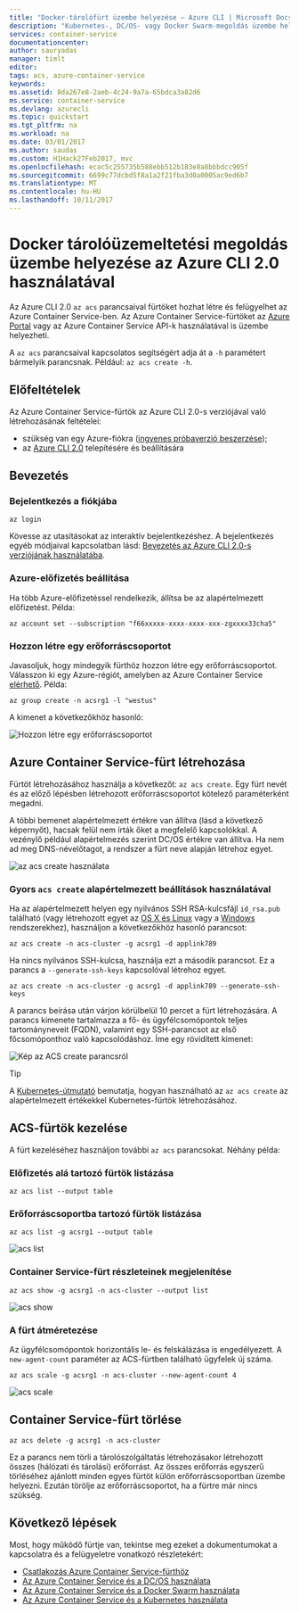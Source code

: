 ```yaml
---
title: "Docker-tárolófürt üzembe helyezése – Azure CLI | Microsoft Docs"
description: "Kubernetes-, DC/OS- vagy Docker Swarm-megoldás üzembe helyezése az Azure Container Service-ben az Azure CLI 2.0 használatával"
services: container-service
documentationcenter: 
author: sauryadas
manager: timlt
editor: 
tags: acs, azure-container-service
keywords: 
ms.assetid: 8da267e8-2aeb-4c24-9a7a-65bdca3a82d6
ms.service: container-service
ms.devlang: azurecli
ms.topic: quickstart
ms.tgt_pltfrm: na
ms.workload: na
ms.date: 03/01/2017
ms.author: saudas
ms.custom: H1Hack27Feb2017, mvc
ms.openlocfilehash: ecac5c255735b588ebb512b183e8a8bbbdcc905f
ms.sourcegitcommit: 6699c77dcbd5f8a1a2f21fba3d0a0005ac9ed6b7
ms.translationtype: MT
ms.contentlocale: hu-HU
ms.lasthandoff: 10/11/2017
---
```

# <a name="deploy-a-docker-container-hosting-solution-using-the-azure-cli-20"></a>Docker tárolóüzemeltetési megoldás üzembe helyezése az Azure CLI 2.0 használatával

Az Azure CLI 2.0 `az acs` parancsaival fürtöket hozhat létre és felügyelhet az Azure Container Service-ben. Az Azure Container Service-fürtöket az [Azure Portal](container-service-deployment.md) vagy az Azure Container Service API-k használatával is üzembe helyezheti.

A `az acs` parancsaival kapcsolatos segítségért adja át a `-h` paramétert bármelyik parancsnak. Például: `az acs create -h`.



## <a name="prerequisites"></a>Előfeltételek
Az Azure Container Service-fürtök az Azure CLI 2.0-s verziójával való létrehozásának feltételei:
* szükség van egy Azure-fiókra ([ingyenes próbaverzió beszerzése](https://azure.microsoft.com/pricing/free-trial/));
* az [Azure CLI 2.0](/cli/azure/install-az-cli2) telepítésére és beállítására

## <a name="get-started"></a>Bevezetés 
### <a name="log-in-to-your-account"></a>Bejelentkezés a fiókjába
```azurecli
az login 
```

Kövesse az utasításokat az interaktív bejelentkezéshez. A bejelentkezés egyéb módjaival kapcsolatban lásd: [Bevezetés az Azure CLI 2.0-s verziójának használatába](/cli/azure/get-started-with-az-cli2).

### <a name="set-your-azure-subscription"></a>Azure-előfizetés beállítása

Ha több Azure-előfizetéssel rendelkezik, állítsa be az alapértelmezett előfizetést. Példa:

```
az account set --subscription "f66xxxxx-xxxx-xxxx-xxx-zgxxxx33cha5"
```


### <a name="create-a-resource-group"></a>Hozzon létre egy erőforráscsoportot
Javasoljuk, hogy mindegyik fürthöz hozzon létre egy erőforráscsoportot. Válasszon ki egy Azure-régiót, amelyben az Azure Container Service [elérhető](https://azure.microsoft.com/en-us/regions/services/). Példa:

```azurecli
az group create -n acsrg1 -l "westus"
```
A kimenet a következőkhöz hasonló:

![Hozzon létre egy erőforráscsoportot](./media/container-service-create-acs-cluster-cli/rg-create.png)


## <a name="create-an-azure-container-service-cluster"></a>Azure Container Service-fürt létrehozása

Fürtöt létrehozásához használja a következőt: `az acs create`.
Egy fürt nevét és az előző lépésben létrehozott erőforráscsoportot kötelező paraméterként megadni. 

A többi bemenet alapértelmezett értékre van állítva (lásd a következő képernyőt), hacsak felül nem írták őket a megfelelő kapcsolókkal. A vezénylő például alapértelmezés szerint DC/OS értékre van állítva. Ha nem ad meg DNS-névelőtagot, a rendszer a fürt neve alapján létrehoz egyet.

![az acs create használata](./media/container-service-create-acs-cluster-cli/create-help.png)


### <a name="quick-acs-create-using-defaults"></a>Gyors `acs create` alapértelmezett beállítások használatával
Ha az alapértelmezett helyen egy nyilvános SSH RSA-kulcsfájl `id_rsa.pub` található (vagy létrehozott egyet az [OS X és Linux](../../virtual-machines/linux/mac-create-ssh-keys.md) vagy a [Windows](../../virtual-machines/linux/ssh-from-windows.md) rendszerekhez), használjon a következőkhöz hasonló parancsot:

```azurecli
az acs create -n acs-cluster -g acsrg1 -d applink789
```
Ha nincs nyilvános SSH-kulcsa, használja ezt a második parancsot. Ez a parancs a `--generate-ssh-keys` kapcsolóval létrehoz egyet.

```azurecli
az acs create -n acs-cluster -g acsrg1 -d applink789 --generate-ssh-keys
```

A parancs beírása után várjon körülbelül 10 percet a fürt létrehozására. A parancs kimenete tartalmazza a fő- és ügyfélcsomópontok teljes tartományneveit (FQDN), valamint egy SSH-parancsot az első főcsomóponthoz való kapcsolódáshoz. Íme egy rövidített kimenet:

![Kép az ACS create parancsról](./media/container-service-create-acs-cluster-cli/cluster-create.png)

> [!TIP]
> A [Kubernetes-útmutató](../kubernetes/container-service-kubernetes-walkthrough.md) bemutatja, hogyan használható az `az acs create` az alapértelmezett értékekkel Kubernetes-fürtök létrehozásához.
>

## <a name="manage-acs-clusters"></a>ACS-fürtök kezelése

A fürt kezeléséhez használjon további `az acs` parancsokat. Néhány példa:

### <a name="list-clusters-under-a-subscription"></a>Előfizetés alá tartozó fürtök listázása

```azurecli
az acs list --output table
```

### <a name="list-clusters-in-a-resource-group"></a>Erőforráscsoportba tartozó fürtök listázása

```azurecli
az acs list -g acsrg1 --output table
```

![acs list](./media/container-service-create-acs-cluster-cli/acs-list.png)


### <a name="display-details-of-a-container-service-cluster"></a>Container Service-fürt részleteinek megjelenítése

```azurecli
az acs show -g acsrg1 -n acs-cluster --output list
```

![acs show](./media/container-service-create-acs-cluster-cli/acs-show.png)


### <a name="scale-the-cluster"></a>A fürt átméretezése
Az ügyfélcsomópontok horizontális le- és felskálázása is engedélyezett. A `new-agent-count` paraméter az ACS-fürtben található ügyfelek új száma.

```azurecli
az acs scale -g acsrg1 -n acs-cluster --new-agent-count 4
```

![acs scale](./media/container-service-create-acs-cluster-cli/acs-scale.png)

## <a name="delete-a-container-service-cluster"></a>Container Service-fürt törlése
```azurecli
az acs delete -g acsrg1 -n acs-cluster 
```
Ez a parancs nem törli a tárolószolgáltatás létrehozásakor létrehozott összes (hálózati és tárolási) erőforrást. Az összes erőforrás egyszerű törléséhez ajánlott minden egyes fürtöt külön erőforráscsoportban üzembe helyezni. Ezután törölje az erőforráscsoportot, ha a fürtre már nincs szükség.

## <a name="next-steps"></a>Következő lépések
Most, hogy működő fürtje van, tekintse meg ezeket a dokumentumokat a kapcsolatra és a felügyeletre vonatkozó részletekért:

* [Csatlakozás Azure Container Service-fürthöz](../container-service-connect.md)
* [Az Azure Container Service és a DC/OS használata](container-service-mesos-marathon-rest.md)
* [Az Azure Container Service és a Docker Swarm használata](container-service-docker-swarm.md)
* [Az Azure Container Service és a Kubernetes használata](../kubernetes/container-service-kubernetes-walkthrough.md)